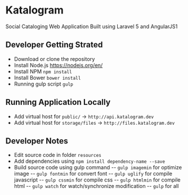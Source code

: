 # Katalogram
Social Cataloging Web Application
Built using Laravel 5 and AngularJS1

## Developer Getting Strated
- Download or clone the repository
- Install Node.js https://nodejs.org/en/
- Install NPM `npm install`
- Install Bower `bower install`
- Running gulp script `gulp`

## Running Application Locally
- Add virtual host for `public/` -> `http://api.katalogram.dev`
- Add virtual host for `storage/files` -> `http://files.katalogram.dev`

## Developer Notes
- Edit source code in folder `resources`
- Add dependencies using `npm install dependency-name --save`
- Build source code using gulp command
-- `gulp imagemin` for optimize image
-- `gulp fontmin` for convert font
-- `gulp uglify` for compile javascript
-- `gulp cssmin` for compile css
-- `gulp htmlmin` for compile html
-- `gulp watch` for watch/synchronize modification
-- `gulp` for all
